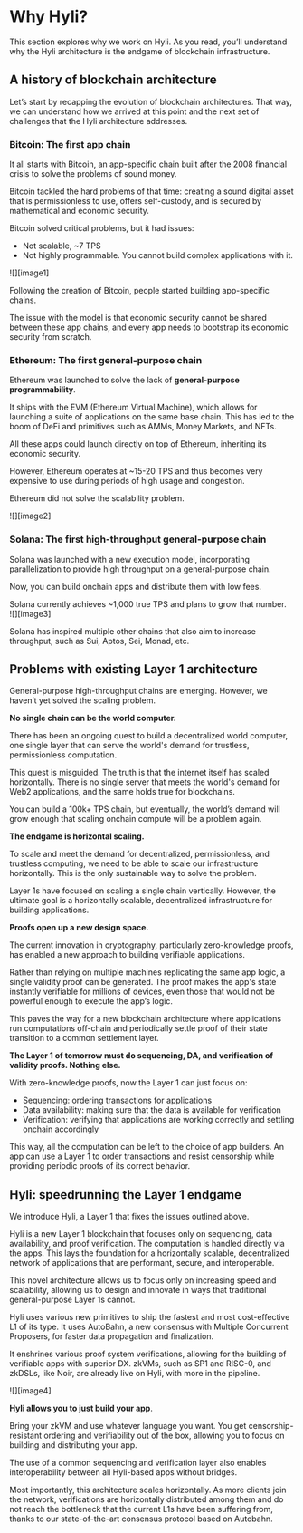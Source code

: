 # Why Hyli?

This section explores why we work on Hyli. As you read, you’ll understand why the Hyli architecture is the endgame of blockchain infrastructure.

## A history of blockchain architecture

Let’s start by recapping the evolution of blockchain architectures. That way, we can understand how we arrived at this point and the next set of challenges that the Hyli architecture addresses.

### Bitcoin: The first app chain

It all starts with Bitcoin, an app-specific chain built after the 2008 financial crisis to solve the problems of sound money.

Bitcoin tackled the hard problems of that time: creating a sound digital asset that is permissionless to use, offers self-custody, and is secured by mathematical and economic security.

Bitcoin solved critical problems, but it had issues:

- Not scalable, \~7 TPS  
- Not highly programmable. You cannot build complex applications with it.

![][image1]

Following the creation of Bitcoin, people started building app-specific chains.

The issue with the model is that economic security cannot be shared between these app chains, and every app needs to bootstrap its economic security from scratch.

### Ethereum: The first general-purpose chain

Ethereum was launched to solve the lack of **general-purpose programmability**.

It ships with the EVM (Ethereum Virtual Machine), which allows for launching a suite of applications on the same base chain. This has led to the boom of DeFi and primitives such as AMMs, Money Markets, and NFTs.

All these apps could launch directly on top of Ethereum, inheriting its economic security.

However, Ethereum operates at \~15-20 TPS and thus becomes very expensive to use during periods of high usage and congestion.

Ethereum did not solve the scalability problem.

![][image2]

### Solana: The first high-throughput general-purpose chain

Solana was launched with a new execution model, incorporating parallelization to provide high throughput on a general-purpose chain.

Now, you can build onchain apps and distribute them with low fees.

Solana currently achieves \~1,000 true TPS and plans to grow that number.  
![][image3]

Solana has inspired multiple other chains that also aim to increase throughput, such as Sui, Aptos, Sei, Monad, etc.

## Problems with existing Layer 1 architecture

General-purpose high-throughput chains are emerging. However, we haven’t yet solved the scaling problem.

**No single chain can be the world computer.**

There has been an ongoing quest to build a decentralized world computer, one single layer that can serve the world's demand for trustless, permissionless computation.

This quest is misguided. The truth is that the internet itself has scaled horizontally. There is no single server that meets the world's demand for Web2 applications, and the same holds true for blockchains.

You can build a 100k+ TPS chain, but eventually, the world’s demand will grow enough that scaling onchain compute will be a problem again.

**The endgame is horizontal scaling.**

To scale and meet the demand for decentralized, permissionless, and trustless computing, we need to be able to scale our infrastructure horizontally. This is the only sustainable way to solve the problem.

Layer 1s have focused on scaling a single chain vertically. However, the ultimate goal is a horizontally scalable, decentralized infrastructure for building applications.

**Proofs open up a new design space.**

The current innovation in cryptography, particularly zero-knowledge proofs, has enabled a new approach to building verifiable applications.

Rather than relying on multiple machines replicating the same app logic, a single validity proof can be generated. The proof makes the app's state instantly verifiable for millions of devices, even those that would not be powerful enough to execute the app’s logic.

This paves the way for a new blockchain architecture where applications run computations off-chain and periodically settle proof of their state transition to a common settlement layer.

**The Layer 1 of tomorrow must do sequencing, DA, and verification of validity proofs. Nothing else.**

With zero-knowledge proofs, now the Layer 1 can just focus on:

- Sequencing: ordering transactions for applications  
- Data availability: making sure that the data is available for verification  
- Verification: verifying that applications are working correctly and settling onchain accordingly

This way, all the computation can be left to the choice of app builders. An app can use a Layer 1 to order transactions and resist censorship while providing periodic proofs of its correct behavior.

## Hyli: speedrunning the Layer 1 endgame

We introduce Hyli, a Layer 1 that fixes the issues outlined above.

Hyli is a new Layer 1 blockchain that focuses only on sequencing, data availability, and proof verification. The computation is handled directly via the apps. This lays the foundation for a horizontally scalable, decentralized network of applications that are performant, secure, and interoperable.

This novel architecture allows us to focus only on increasing speed and scalability, allowing us to design and innovate in ways that traditional general-purpose Layer 1s cannot.

Hyli uses various new primitives to ship the fastest and most cost-effective L1 of its type. It uses AutoBahn, a new consensus with Multiple Concurrent Proposers, for faster data propagation and finalization.

It enshrines various proof system verifications, allowing for the building of verifiable apps with superior DX. zkVMs, such as SP1 and RISC-0, and zkDSLs, like Noir, are already live on Hyli, with more in the pipeline.

![][image4]

**Hyli allows you to just build your app**.

Bring your zkVM and use whatever language you want. You get censorship-resistant ordering and verifiability out of the box, allowing you to focus on building and distributing your app.

The use of a common sequencing and verification layer also enables interoperability between all Hyli-based apps without bridges.

Most importantly, this architecture scales horizontally. As more clients join the network, verifications are horizontally distributed among them and do not reach the bottleneck that the current L1s have been suffering from, thanks to our state-of-the-art consensus protocol based on Autobahn.
